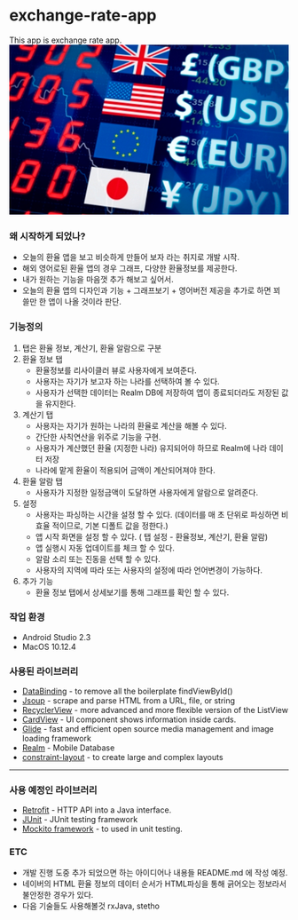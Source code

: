 # exchange-rate-app
This app is exchange rate app.
![alt text][logo]

### 왜 시작하게 되었나?
  - 오늘의 환율 앱을 보고 비슷하게 만들어 보자 라는 취지로 개발 시작.
  - 해외 영어로된 환율 앱의 경우 그래프, 다양한 환율정보를 제공한다.
  - 내가 원하는 기능을 마음껏 추가 해보고 싶어서.
  - 오늘의 환율 앱의 디자인과 기능 + 그래프보기 + 영어버전 제공을 추가로 하면 꾀 쓸만 한 앱이 나올 것이라 판단.
 
### 기능정의
1. 탭은 환율 정보, 계산기, 환율 알람으로 구분
2. 환율 정보 탭
    - 환율정보를 리사이클러 뷰로 사용자에게 보여준다.
    - 사용자는 자기가 보고자 하는 나라를 선택하여 볼 수 있다.
    - 사용자가 선택한 데이터는 Realm DB에 저장하여 앱이 종료되더라도 저장된 값을 유지한다.
3. 계산기 탭
    - 사용자는 자기가 원하는 나라의 환율로 계산을 해볼 수 있다.
    - 간단한 사칙연산을 위주로 기능을 구현.
    - 사용자가 계산했던 환율 (지정한 나라) 유지되어야 하므로 Realm에 나라 데이터 저장
    - 나라에 맡게 환율이 적용되어 금액이 계산되어져야 한다.
4. 환율 알람 탭    
    - 사용자가 지정한 일정금액이 도달하면 사용자에게 알람으로 알려준다.
5. 설정
    - 사용자는 파싱하는 시간을 설정 할 수 있다. (데이터를 매 초 단위로 파싱하면 비효율 적이므로, 기본 디폴트 값을 정한다.)
    - 앱 시작 화면을 설정 할 수 있다. ( 탭 설정 - 환율정보, 계산기, 환율 알람)
    - 앱 실행시 자동 업데이트를 체크 할 수 있다.
    - 알람 소리 또는 진동을 선택 할 수 있다.
    - 사용자의 지역에 따라 또는 사용자의 설정에 따라 언어변경이 가능하다.
6. 추가 기능
    - 환율 정보 탭에서 상세보기를 통해 그래프를 확인 할 수 있다.

### 작업 환경
  - Android Studio 2.3
  - MacOS 10.12.4

### 사용된 라이브러리
* [DataBinding] - to remove all the boilerplate findViewById()
* [Jsoup] - scrape and parse HTML from a URL, file, or string
* [RecyclerView] - more advanced and more flexible version of the ListView
* [CardView] - UI component shows information inside cards.
* [Glide] - fast and efficient open source media management and image loading framework
* [Realm] - Mobile Database
* [constraint-layout] - to create large and complex layouts
----
### 사용 예정인 라이브러리
* [Retrofit] - HTTP API into a Java interface.
* [JUnit] - JUnit testing framework
* [Mockito framework] - to used in unit testing.

### ETC
  - 개발 진행 도중 추가 되었으면 하는 아이디어나 내용들 README.md 에 작성 예정.
  - 네이버의 HTML 환율 정보의 데이터 순서가 HTML파싱을 통해 긁어오는 정보라서 불안정한 경우가 있다.
  - 다음 기술들도 사용해볼것 rxJava, stetho
  

[DataBinding]: <https://developer.android.com/topic/libraries/data-binding/index.html?hl=ko#method_references>
[Jsoup]: <https://jsoup.org/>
[RecyclerView]: <https://developer.android.com/reference/android/support/v7/widget/RecyclerView.html>
[CardView]: <https://developer.android.com/training/material/lists-cards.html>
[Glide]:<https://github.com/bumptech/glide>
[Realm]:<https://realm.io/>
[constraint-layout]:<https://developer.android.com/training/constraint-layout/index.html>
[Retrofit]: <http://square.github.io/retrofit/>
[JUnit]:<http://junit.org/junit4/>
[Mockito framework]:<http://site.mockito.org/>

[logo]: https://github.com/soulduse/exchange-rate-app/blob/master/image/exchange_rate.jpg "Logo image"
